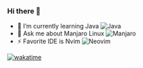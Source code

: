 ### Hi there 👋

- 🌱 I’m currently learning Java ![Java](https://img.shields.io/badge/java-%23ED8B00.svg?style=for-the-badge&logo=openjdk&logoColor=white)
- 💬 Ask me about Manjaro Linux ![Manjaro](https://img.shields.io/badge/Manjaro-35BF5C?style=for-the-badge&logo=Manjaro&logoColor=white) 
- ⚡ Favorite IDE is Nvim ![Neovim](https://img.shields.io/badge/NeoVim-%2357A143.svg?&style=for-the-badge&logo=neovim&logoColor=white)


[![wakatime](https://wakatime.com/badge/user/f30f8592-2d77-48a4-af35-b158f2646da5.svg)](https://wakatime.com/@f30f8592-2d77-48a4-af35-b158f2646da5)  
<!--
**AdelGann/AdelGann** is a ✨ _special_ ✨ repository because its `README.md` (this file) appears on your GitHub profile.

Here are some ideas to get you started:

- 🔭 I’m currently working on ...
-  ...
- 👯 I’m looking to collaborate on ...
- 🤔 I’m looking for help with ...
-  ...
- 📫 How to reach me: ...
- 😄 Pronouns: ...
- ⚡ Fun fact: ...
-->
